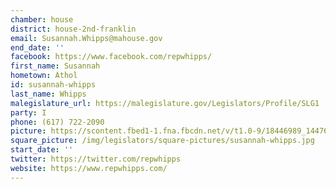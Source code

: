 ```yaml
---
chamber: house
district: house-2nd-franklin
email: Susannah.Whipps@mahouse.gov
end_date: ''
facebook: https://www.facebook.com/repwhipps/
first_name: Susannah
hometown: Athol
id: susannah-whipps
last_name: Whipps
malegislature_url: https://malegislature.gov/Legislators/Profile/SLG1
party: I
phone: (617) 722-2090
picture: https://scontent.fbed1-1.fna.fbcdn.net/v/t1.0-9/18446989_1447673728630889_1103672997205063731_n.jpg?_nc_cat=105&_nc_ht=scontent.fbed1-1.fna&oh=6b4481706c0312f6546d24e0ff937caf&oe=5CD29F91
square_picture: /img/legislators/square-pictures/susannah-whipps.jpg
start_date: ''
twitter: https://twitter.com/repwhipps
website: https://www.repwhipps.com/
---
```

